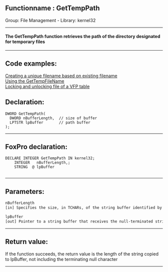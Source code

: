 <link rel="stylesheet" type="text/css" href="../../css/win32api.css">  
<link rel="stylesheet" href="https://cdnjs.cloudflare.com/ajax/libs/font-awesome/4.7.0/css/font-awesome.min.css">

## Functionname : GetTempPath
Group: File Management - Library: kernel32    
***  


#### The GetTempPath function retrieves the path of the directory designated for temporary files
***  


## Code examples:
[Creating a unique filename based on existing filename](../../samples/sample_014.md)  
[Using the GetTempFileName](../../samples/sample_016.md)  
[Locking and unlocking file of a VFP table](../../samples/sample_154.md)  

## Declaration:
```foxpro  
DWORD GetTempPath(
  DWORD nBufferLength,  // size of buffer
  LPTSTR lpBuffer       // path buffer
);  
```  
***  


## FoxPro declaration:
```foxpro  
DECLARE INTEGER GetTempPath IN kernel32;
	INTEGER   nBufferLength,;
	STRING  @ lpBuffer
  
```  
***  


## Parameters:
```txt  
nBufferLength
[in] Specifies the size, in TCHARs, of the string buffer identified by lpBuffer.

lpBuffer
[out] Pointer to a string buffer that receives the null-terminated string specifying the temporary file path. The returned string ends with a backslash, for example, C:\TEMP\.  
```  
***  


## Return value:
If the function succeeds, the return value is the length of the string copied to lpBuffer, not including the terminating null character  
***  

